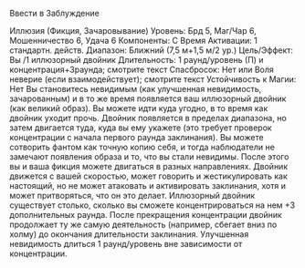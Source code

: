 
Ввести в Заблуждение

Иллюзия (Фикция, Зачаровывание)
Уровень: Брд 5, Маг/Чар 6,
Мошенничество 6, Удача 6
Компоненты: С
Время Активации: 1 стандартн. действ.
Диапазон: Ближний (7,5 м+1,5 м/2 ур.)
Цель/Эффект: Вы /1 иллюзорный
двойник
Длительность: 1 раунд/уровень (П) и
концентрация+3раунда; смотрите текст
Спасбросок: Нет или Воля неверие (если
взаимодействует); смотрите текст
Устойчивость к Магии: Нет
Вы становитесь невидимым (как улучшенная невидимость, зачарованным) и
в то же время появляется ваш иллюзорный двойник (как великий образ). Вы
можете идти куда угодно, в то время как
двойник уходит прочь. Двойник появляется в пределах диапазона, но затем
двигается туда, куда вы ему укажете
(это требует проверок концентрации с
начала первого раунда заклинания). Вы
можете сотворить фантом как точную
копию себя, и тогда наблюдатели не замечают появления образа и то, что вы
стали невидимы. После этого вы и ваша
фикция можете двигаться в разных направлениях. Двойник движется с вашей
скоростью, может говорить и жестикулировать как настоящий, но не может
атаковать и активировать заклинания,
хотя и может притворяться, что он это
делает.
Иллюзорный двойник существует
столько, сколько вы сможете концентрироваться на нем +3 дополнительных
раунда. После прекращения концентрации двойник продолжает ту же самую
деятельность (например, сбегает вниз
по холму) до окончания длительности
заклинания. Улучшенная невидимость
длиться 1 раунд/уровень вне зависимости от концентрации.